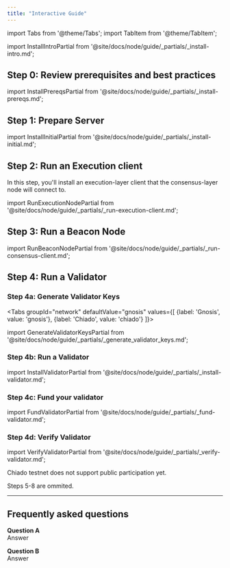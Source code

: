 ```yaml
---
title: "Interactive Guide"
---
```


import Tabs from '@theme/Tabs';
import TabItem from '@theme/TabItem';

<div className='install'>

import InstallIntroPartial from '@site/docs/node/guide/_partials/_install-intro.md';

<InstallIntroPartial />

<div className='hide-tabs'>

## Step 0: Review prerequisites and best practices

import InstallPrereqsPartial from '@site/docs/node/guide/_partials/_install-prereqs.md';

<InstallPrereqsPartial />

## Step 1: Prepare Server

import InstallInitialPartial from '@site/docs/node/guide/_partials/_install-initial.md';

<InstallInitialPartial />

## Step 2: Run an Execution client

In this step, you'll install an execution-layer client that the consensus-layer node will connect to.

import RunExecutionNodePartial from '@site/docs/node/guide/_partials/_run-execution-client.md';

<RunExecutionNodePartial />

## Step 3: Run a Beacon Node

import RunBeaconNodePartial from '@site/docs/node/guide/_partials/_run-consensus-client.md';

<RunBeaconNodePartial />

## Step 4: Run a Validator
### Step 4a: Generate Validator Keys

<Tabs groupId="network" defaultValue="gnosis" values={[
    {label: 'Gnosis', value: 'gnosis'},
    {label: 'Chiado', value: 'chiado'}
]}>
    <TabItem value="gnosis">
        <div>

import GenerateValidatorKeysPartial from '@site/docs/node/guide/_partials/_generate_validator_keys.md';

<GenerateValidatorKeysPartial />

### Step 4b: Run a Validator

import InstallValidatorPartial from '@site/docs/node/guide/_partials/_install-validator.md';

<InstallValidatorPartial />

### Step 4c: Fund your validator

import FundValidatorPartial from '@site/docs/node/guide/_partials/_fund-validator.md';

<FundValidatorPartial />


### Step 4d: Verify Validator

import VerifyValidatorPartial from '@site/docs/node/guide/_partials/_verify-validator.md';

<VerifyValidatorPartial />
        </div>
    </TabItem>
    <TabItem value="chiado">
        <div>
            <p>Chiado testnet does not support public participation yet.</p>
            <p>Steps 5-8 are ommited.</p>
        </div>
    </TabItem>
</Tabs>


</div>
</div>

-------

## Frequently asked questions

**Question A** <br />
Answer

**Question B** <br />
Answer